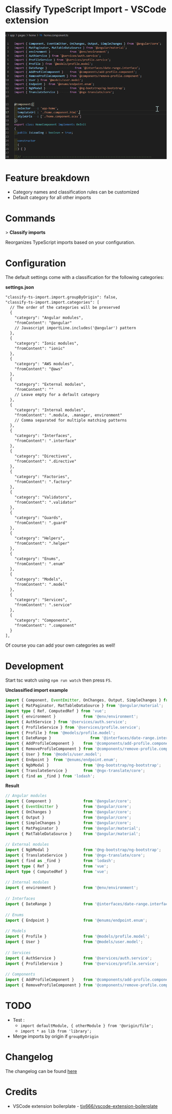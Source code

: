 # Classify TypeScript Import - VSCode extension

![Preview](images/classify-ts-import.gif )

# Feature breakdown

* Category names and classification rules can be customized
* Default category for all other imports

# Commands

\> **Classify imports**

Reorganizes TypeScript imports based on your configuration.

# Configuration

The default settings come with a classification for the following categories:

**settings.json**
```jsonc
"classify-ts-import.import.groupByOrigin": false,
"classify-ts-import.import.categories": [
  // The order of the categories will be preserved
  {
    "category": "Angular modules",
    "fromContent": "@angular"
    // Javascript importLine.includes('@angular') pattern
  },
  {
    "category": "Ionic modules",
    "fromContent": "ionic"
  },
  {
    "category": "AWS modules",
    "fromContent": "@aws"
  },
  {
    "category": "External modules",
    "fromContent": ""
    // Leave empty for a default category
  },
  {
    "category": "Internal modules",
    "fromContent": ".module, .manager, environment"
    // Comma separated for multiple matching patterns
  },
  {
    "category": "Interfaces",
    "fromContent": ".interface"
  },
  {
    "category": "Directives",
    "fromContent": ".directive"
  },
  {
    "category": "Factories",
    "fromContent": ".factory"
  },
  {
    "category": "Validators",
    "fromContent": ".validator"
  },
  {
    "category": "Guards",
    "fromContent": ".guard"
  },
  {
    "category": "Helpers",
    "fromContent": ".helper"
  },
  {
    "category": "Enums",
    "fromContent": ".enum"
  },
  {
    "category": "Models",
    "fromContent": ".model"
  },
  {
    "category": "Services",
    "fromContent": ".service"
  },
  {
    "category": "Components",
    "fromContent": ".component"
  }
],
```

Of course you can add your own categories as well!

# Development

Start tsc watch using `npm run watch` then press `F5`.

**Unclassified import example**

```ts
import { Component, EventEmitter, OnChanges, Output, SimpleChanges } from '@angular/core';
import { MatPaginator, MatTableDataSource } from '@angular/material';
import type { Ref, ComputedRef } from 'vue';
import { environment }            from '@env/environment';
import { AuthService } from '@services/auth.service';
import { ProfileService } from '@services/profile.service';
import { Profile } from '@models/profile.model';
import { DateRange }                 from '@interfaces/date-range.interface';
import { AddProfileComponent }    from '@components/add-profile.component';
import { RemoveProfileComponent } from '@components/remove-profile.component';
import { User } from '@models/user.model';
import { Endpoint }  from '@enums/endpoint.enum';
import { NgbModal }               from '@ng-bootstrap/ng-bootstrap';
import { TranslateService }       from '@ngx-translate/core';
import { find as _find } from 'lodash';
```

**Result**
```ts
// Angular modules
import { Component }              from '@angular/core';
import { EventEmitter }           from '@angular/core';
import { OnChanges }              from '@angular/core';
import { Output }                 from '@angular/core';
import { SimpleChanges }          from '@angular/core';
import { MatPaginator }           from '@angular/material';
import { MatTableDataSource }     from '@angular/material';

// External modules
import { NgbModal }               from '@ng-bootstrap/ng-bootstrap';
import { TranslateService }       from '@ngx-translate/core';
import { find as _find }          from 'lodash';
import type { Ref }               from 'vue';
import type { ComputedRef }       from 'vue';

// Internal modules
import { environment }            from '@env/environment';

// Interfaces
import { DateRange }              from '@interfaces/date-range.interface';

// Enums
import { Endpoint }               from '@enums/endpoint.enum';

// Models
import { Profile }                from '@models/profile.model';
import { User }                   from '@models/user.model';

// Services
import { AuthService }            from '@services/auth.service';
import { ProfileService }         from '@services/profile.service';

// Components
import { AddProfileComponent }    from '@components/add-profile.component';
import { RemoveProfileComponent } from '@components/remove-profile.component';
```

# TODO
- Test : 
  - `import defaultModule, { otherModule } from '@origin/file';`
  - `import * as lib from 'library';`
- Merge imports by origin if `groupByOrigin`

# Changelog
The changelog can be found [here](CHANGELOG.md)

# Credits

* VSCode extension boilerplate - [tjx666/vscode-extension-boilerplate](https://github.com/tjx666/vscode-extension-boilerplate)
